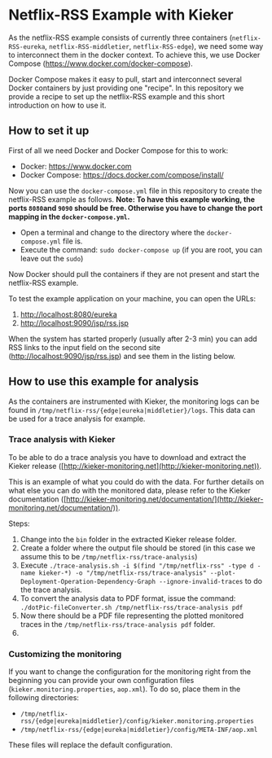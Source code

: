 # Netflix-RSS Example with Kieker

As the netflix-RSS example consists of currently three containers (`netflix-RSS-eureka`, `netflix-RSS-middletier`, `netflix-RSS-edge`), we need some way to interconnect them in the docker context. To achieve this, we use Docker Compose (https://www.docker.com/docker-compose).

Docker Compose makes it easy to pull, start and interconnect several Docker containers by just providing one "recipe".
In this repository we provide a recipe to set up the netflix-RSS example and this short introduction on how to use it.

## How to set it up

First of all we need Docker and Docker Compose for this to work:
* Docker: https://www.docker.com
* Docker Compose: https://docs.docker.com/compose/install/

Now you can use the `docker-compose.yml` file in this repository to create the netflix-RSS example as follows.
**Note: To have this example working, the ports `8080`and `9090` should be free. Otherwise you have to change the port mapping in the `docker-compose.yml`.**

* Open a terminal and change to the directory where the `docker-compose.yml` file is.
* Execute the command: `sudo docker-compose up` (if you are root, you can leave out the `sudo`)

Now Docker should pull the containers if they are not present and start the netflix-RSS example.

To test the example application on your machine, you can open the URLs:

1. [http://localhost:8080/eureka](http://localhost:8080/eureka)
2. [http://localhost:9090/jsp/rss.jsp](http://localhost:9090/jsp/rss.jsp)

When the system has started properly (usually after 2-3 min) you can add RSS links to the input field on the second site ([http://localhost:9090/jsp/rss.jsp](http://localhost:9090/jsp/rss.jsp)) and see them in the listing below.

## How to use this example for analysis
As the containers are instrumented with Kieker, the monitoring logs can be found in `/tmp/netflix-rss/{edge|eureka|middletier}/logs`.
This data can be used for a trace analysis for example.

### Trace analysis with Kieker
To be able to do a trace analysis you have to download and extract the Kieker release ([http://kieker-monitoring.net](http://kieker-monitoring.net)).

This is an example of what you could do with the data. For further details on what else you can do with the monitored data, please refer to the Kieker documentation ([http://kieker-monitoring.net/documentation/](http://kieker-monitoring.net/documentation/)).

Steps:

1. Change into the `bin` folder in the extracted Kieker release folder.
2. Create a folder where the output file should be stored (in this case we assume this to be `/tmp/netflix-rss/trace-analysis`)
3. Execute `./trace-analysis.sh -i $(find "/tmp/netflix-rss" -type d -name kieker-*) -o "/tmp/netflix-rss/trace-analysis" --plot-Deployment-Operation-Dependency-Graph --ignore-invalid-traces` to do the trace analysis.
4. To convert the analysis data to PDF format, issue the command: `./dotPic-fileConverter.sh /tmp/netflix-rss/trace-analysis pdf`
5. Now there should be a PDF file representing the plotted monitored traces in the `/tmp/netflix-rss/trace-analysis pdf` folder.
6. 

### Customizing the monitoring
If you want to change the configuration for the monitoring right from the beginning you can provide your own configuration files (`kieker.monitoring.properties`, `aop.xml`). To do so, place them in the following directories:
* `/tmp/netflix-rss/{edge|eureka|middletier}/config/kieker.monitoring.properties`
* `/tmp/netflix-rss/{edge|eureka|middletier}/config/META-INF/aop.xml`

These files will replace the default configuration.
